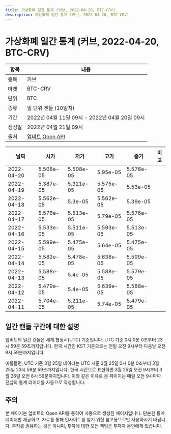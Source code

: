 ```yaml
---
title: 가상화폐 일간 통계 (커브, 2022-04-20, BTC-CRV)
description: 가상화폐 일간 통계 (커브, 2022-04-20, BTC-CRV)
---
```



가상화폐 일간 통계 (커브, 2022-04-20, BTC-CRV)
===

|항목|내용|
|--|--|
|종목|커브|
|마켓|BTC-CRV|
|단위|BTC|
|종류|일 단위 캔들 (10일치)|
|기간|2022년 04월 11일 09시 - 2022년 04월 20일 09시|
|생성일|2022년 04월 21일 09시|
|출처|[업비트 Open API](https://docs.upbit.com)|


|날짜|시가|저가|고가|종가|비고|
|--|--|--|--|--|--|
|2022-04-20|5.508e-05|5.508e-05|5.95e-05|5.576e-05|    |
|2022-04-19|5.387e-05|5.321e-05|5.575e-05|5.53e-05|    |
|2022-04-18|5.562e-05|5.3e-05|5.562e-05|5.39e-05|    |
|2022-04-17|5.576e-05|5.513e-05|5.79e-05|5.576e-05|    |
|2022-04-16|5.533e-05|5.511e-05|5.593e-05|5.513e-05|    |
|2022-04-15|5.599e-05|5.475e-05|5.64e-05|5.475e-05|    |
|2022-04-14|5.582e-05|5.478e-05|5.638e-05|5.599e-05|    |
|2022-04-13|5.588e-05|5.4e-05|5.588e-05|5.579e-05|    |
|2022-04-12|5.479e-05|5.4e-05|5.639e-05|5.588e-05|    |
|2022-04-11|5.704e-05|5.211e-05|5.74e-05|5.479e-05|    |


일간 캔들 구간에 대한 설명
---


업비트의 일간 캔들은 세계 협정시(UTC) 기준입니다. 
UTC 기준 0시 0분 0초부터 23시 59분 59초까지입니다. 
한국 시간인 KST 기준으로는 전일 오전 9시부터 다음날 오전 8시 59분까지입니다. 


예를들면, UTC 기준 3월 25일 데이터는 UTC 시준 3월 25일 0시 0분 0초부터 3월 25일 23시 59분 59초까지입니다. 
한국 시간으로 표현하면 3월 25일 오전 9시부터 3월 26일 오전 8시 59분까지입니다. 
이와 같은 이유로 본 페이지는 매일 오전 9시마다 전날의 통계 데이터를 자동으로 작성합니다. 


주의
---


본 페이지는 업비트의 Open API를 통하여 자동으로 생성된 페이지입니다. 
단순한 통계 데이터만 제공하고, 자료를 통해 인사이트를 얻기 위한 참고용으로만 사용하시기 바랍니다. 
투자를 권유하는 것은 아니며, 투자에 대한 모든 책임은 투자자 본인에게 있습니다. 
